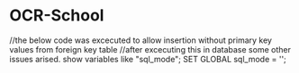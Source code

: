# OCR-School

//the below code was excecuted to allow insertion without primary key values from foreign key table
//after excecuting this in database some other issues arised.
show variables like "sql_mode";
SET GLOBAL sql_mode = '';
